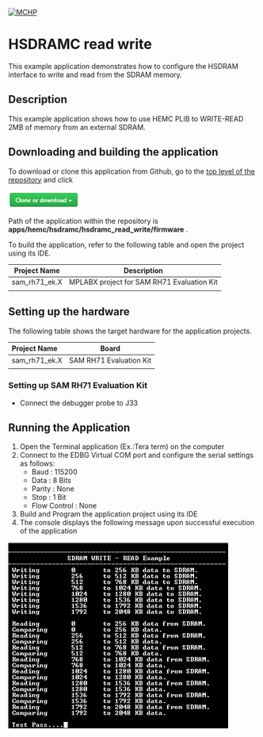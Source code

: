 [![MCHP](https://www.microchip.com/ResourcePackages/Microchip/assets/dist/images/logo.png)](https://www.microchip.com)

# HSDRAMC read write

This example application demonstrates how to configure the HSDRAM interface to write and read from the SDRAM memory.

## Description

This example application shows how to use HEMC PLIB to WRITE-READ 2MB of memory from an external SDRAM.

## Downloading and building the application

To download or clone this application from Github, go to the [top level of the repository](https://github.com/Microchip-MPLAB-Harmony/csp_apps_sam_rh71) and click

![clone](../../../../docs/images/clone.png)

Path of the application within the repository is **apps/hemc/hsdramc/hsdramc_read_write/firmware** .

To build the application, refer to the following table and open the project using its IDE.

| Project Name      | Description                                    |
| ----------------- | ---------------------------------------------- |
| sam_rh71_ek.X | MPLABX project for SAM RH71 Evaluation Kit |
|||

## Setting up the hardware

The following table shows the target hardware for the application projects.

| Project Name| Board|
|:---------|:---------:|
| sam_rh71_ek.X | SAM RH71 Evaluation Kit
|||

### Setting up SAM RH71 Evaluation Kit

- Connect the debugger probe to J33

## Running the Application

1. Open the Terminal application (Ex.:Tera term) on the computer
2. Connect to the EDBG Virtual COM port and configure the serial settings as follows:
    - Baud : 115200
    - Data : 8 Bits
    - Parity : None
    - Stop : 1 Bit
    - Flow Control : None
3. Build and Program the application project using its IDE
4. The console displays the following message upon successful execution of the application

![output](images/output_sdramc_read_write.png)
